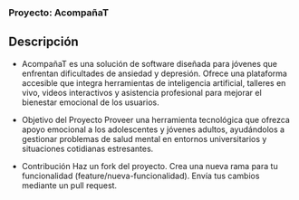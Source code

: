 ### Proyecto: AcompañaT

## Descripción

- AcompañaT es una solución de software diseñada para jóvenes que enfrentan dificultades de ansiedad y depresión. 
Ofrece una plataforma accesible que integra herramientas de inteligencia artificial, talleres en vivo, videos interactivos y asistencia profesional para mejorar el bienestar emocional de los usuarios.

- Objetivo del Proyecto
Proveer una herramienta tecnológica que ofrezca apoyo emocional a los adolescentes y jóvenes adultos, ayudándolos a gestionar problemas de salud mental en entornos universitarios y situaciones cotidianas estresantes.

- Contribución
Haz un fork del proyecto.
Crea una nueva rama para tu funcionalidad (feature/nueva-funcionalidad).
Envía tus cambios mediante un pull request.